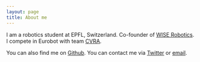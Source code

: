 ```yaml
---
layout: page
title: About me
---
```


I am a robotics student at EPFL, Switzerland.
Co-founder of [WISE Robotics](wise-robotics.com).
I compete in Eurobot with team [CVRA](cvra.ch).

You can also find me on [Github](https://github.com/syrianspock).
You can contact me via [Twitter](https://twitter.com/syrianspock) or [email](syrianspock@gmail.com).
